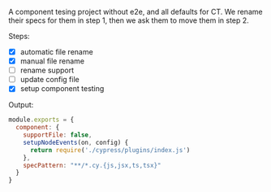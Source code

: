 A component tesing project without e2e, and all defaults for CT. We rename their specs for them in step 1, then we ask them to move them in step 2.

Steps:

- [x] automatic file rename
- [x] manual file rename
- [ ] rename support
- [ ] update config file
- [x] setup component testing

Output:

```js
module.exports = {
  component: {
    supportFile: false,
    setupNodeEvents(on, config) {
      return require('./cypress/plugins/index.js')
    },
    specPattern: "**/*.cy.{js,jsx,ts,tsx}"
  }
}
```
